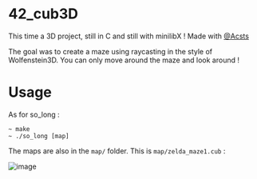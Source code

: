 # 42_cub3D
This time a 3D project, still in C and still with minilibX !
Made with [@Acsts](https://github.com/Acsts)

The goal was to create a maze using raycasting in the style of Wolfenstein3D.
You can only move around the maze and look around !

# Usage
As for so_long :
```console
~ make
~ ./so_long [map]
```
The maps are also in the `map/` folder.
This is `map/zelda_maze1.cub` :

![image](https://github.com/iaschnei/42_cub3D/assets/141677415/9dd96f83-b5e4-4ea0-8737-ee284e2f855a)

